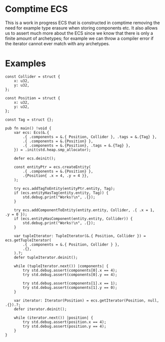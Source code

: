 # Comptime ECS
This is a work in progress ECS that is constructed in comptime removing the need for example type erasure when storing components etc.
It also allows us to assert much more about the ECS since we know that there is only a finite amount of archetypes;
for example we can throw a compiler error if the iterator cannot ever match with any archetypes.

# Examples
```zig
const Collider = struct {
    x: u32,
    y: u32,
};

const Position = struct {
    x: u32,
    y: u32,
};

const Tag = struct {};

pub fn main() !void {
    var ecs: Ecs(&.{
        .{ .components = &.{ Position, Collider }, .tags = &.{Tag} },
        .{ .components = &.{Position} },
        .{ .components = &.{Position}, .tags = &.{Tag} },
    }) = .init(std.heap.smp_allocator);

    defer ecs.deinit();

    const entityPtr = ecs.createEntity(
        .{ .components = &.{Position} },
        .{Position{ .x = 4, .y = 4 }},
    );

    try ecs.addTagToEntity(entityPtr.entity, Tag);
    if (ecs.entityHasTag(entity.entity, Tag)) {
        std.debug.print("Works!\n", .{});
    }

    try ecs.addComponentToEntity(entity.entity, Collider, .{ .x = 1, .y = 0 });
    if (ecs.entityHasComponent(entity.entity, Collider)) {
        std.debug.print("Works!\n", .{});
    }

    var tupleIterator: TupleIterator(&.{ Position, Collider }) = ecs.getTupleIterator(
        .{ .components = &.{ Position, Collider } },
        .{},
    ).?;
    defer tupleIterator.deinit();

    while (tupleIterator.next()) |components| {
        try std.debug.assert(components[0].x == 4);
        try std.debug.assert(components[0].y == 4);

        try std.debug.assert(components[1].x == 1);
        try std.debug.assert(components[1].y == 0);
    }

    var iterator: Iterator(Position) = ecs.getIterator(Position, null, .{}).?;
    defer iterator.deinit();

    while (iterator.next()) |position| {
        try std.debug.assert(position.x == 4);
        try std.debug.assert(position.y == 4);
    }
}
```
